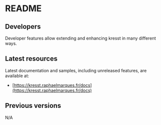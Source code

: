 # README

## Developers

Developer features allow extending and enhancing kresst in many different ways.

## Latest resources

Latest documentation and samples, including unreleased features, are available at:

* [https://kresst.raphaelmarques.fr/docs](https://kresst.raphaelmarques.fr/docs)

## Previous versions

N/A


